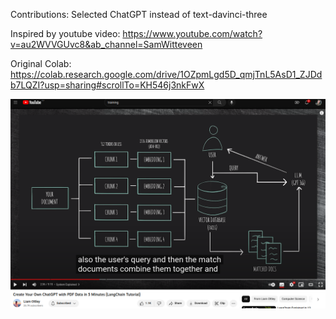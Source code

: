Contributions:
Selected ChatGPT instead of text-davinci-three

Inspired by youtube video:
https://www.youtube.com/watch?v=au2WVVGUvc8&ab_channel=SamWitteveen

Original Colab:
https://colab.research.google.com/drive/1OZpmLgd5D_qmjTnL5AsD1_ZJDdb7LQZI?usp=sharing#scrollTo=KH546j3nkFwX

![Youtube Explanation Image](youtube_explanation.png)
